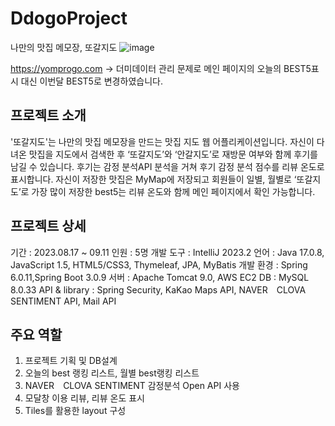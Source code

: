 # DdogoProject
나만의 맛집 메모장, 또갈지도
![image](https://github.com/mini-son/DdogoProject/assets/134951047/81b6408c-7941-49ef-86a5-565d6dee1ce4)


https://yomprogo.com
-> 더미데이터 관리 문제로 메인 페이지의 오늘의 BEST5표시 대신 이번달 BEST5로 변경하였습니다.


## 프로젝트 소개
 '또갈지도'는 나만의 맛집 메모장을 만드는 맛집 지도 웹 어플리케이션입니다. 
 자신이 다녀온 맛집을 지도에서 검색한 후 ‘또갈지도’와 ‘안갈지도’로 재방문 여부와 함께 후기를 남길 수 있습니다. 
 후기는 감정 분석API 분석을 거쳐 후기 감정 분석 점수를 리뷰 온도로 표시합니다.
 자신이 저장한 맛집은 MyMap에 저장되고 회원들이 일별, 월별로 ‘또갈지도’로 가장 많이 저장한 best5는 리뷰 온도와 함께 메인 페이지에서 확인 가능합니다.

 
## 프로젝트 상세
기간 : 2023.08.17 ~ 09.11
인원 : 5명
개발 도구 : IntelliJ 2023.2
언어 : Java 17.0.8,  JavaScript 1.5, HTML5/CSS3, Thymeleaf, JPA, MyBatis
개발 환경 : Spring 6.0.11,Spring Boot 3.0.9
서버 : Apache Tomcat 9.0, AWS EC2
DB : MySQL 8.0.33
API & library : Spring Security, KaKao Maps API, NAVER　CLOVA SENTIMENT API, Mail API


## 주요 역할
1. 프로젝트 기획 및 DB설계
2. 오늘의 best 랭킹 리스트, 월별 best랭킹 리스트
3. NAVER　CLOVA SENTIMENT 감정분석 Open API 사용
4. 모달창 이용 리뷰, 리뷰 온도 표시
5. Tiles를 활용한 layout 구성
   
